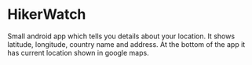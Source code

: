 # HikerWatch
Small android app which tells you details about your location.
It shows latitude, longitude, country name and address.
At the bottom of the app it has current location shown in google maps.
